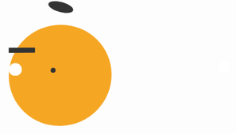 
<!-- 
Online HTML, CSS and JavaScript editor to run code online.
-->
<!DOCTYPE html>
<html lang="en">

<head>
  <meta charset="UTF-8" />
  <meta name="viewport" content="width=device-width, initial-scale=1.0" />
  <link rel="stylesheet" href="style.css" />
  <title>Browser</title>
</head>

<body>
<div class="scene">
  <div class="character">
    <div class="face"></div>
    <div class="eye"></div>
    <div class="eye"></div>
    <div class="eyebrow"></div>
    <div class="eyebrow"></div>
    <div class="nose"></div>
    <div class="mouth"></div>
  </div>
</div>
</body>
  
  <style> 
  .scene {
  perspective: 800px;
}

.character {
  position: relative;
  transform-style: preserve-3d;
  animation: spin 3s linear infinite;
}

@keyframes spin {
  from {
    transform: rotateY(0deg);
  }
  to {
    transform: rotateY(360deg);
  }
}

.face {
  position: absolute;
  width: 200px;
  height: 200px;
  background-color: #F5A623;
  border-radius: 50%;
}

.eye {
  position: absolute;
  width: 25px;
  height: 25px;
  background-color: #fff;
  border-radius: 50%;
  top: 75px;
}

.eye:nth-child(1) {
  left: 60px;
}

.eye:nth-child(2) {
  right: 60px;
}

.eyebrow {
  position: absolute;
  width: 50px;
  height: 10px;
  background-color: #333;
  top: 45px;
}

.eyebrow:nth-child(1) {
  left: 55px;
  transform: rotate(-15deg);
}

.eyebrow:nth-child(2) {
  right: 55px;
  transform: rotate(15deg);
}

.nose {
  position: absolute;
  width: 10px;
  height: 10px;
  background-color: #333;
  border-radius: 50%;
  top: 85px;
  left: 80px;
}

.mouth {
  position: absolute;
  width: 50px;
  height: 20px;
  background-color: #333;
  border-radius: 50%;
  bottom: 25px;
  left: 75px;
  transform: rotate(15deg);
}

  </style>

</html>
